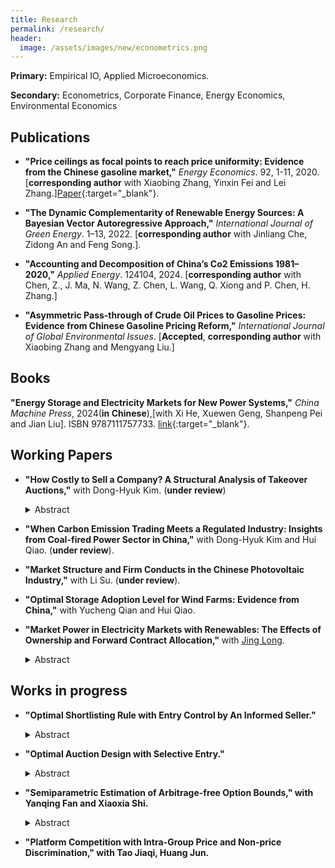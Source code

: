 ```yaml
---
title: Research
permalink: /research/
header:
  image: /assets/images/new/econometrics.png
---
```


**Primary:** Empirical IO, Applied Microeconomics.

**Secondary:** Econometrics, Corporate Finance, Energy Economics, Environmental Economics

## Publications

- **"Price ceilings as focal points to reach price uniformity: Evidence from the Chinese gasoline market,"** <i>Energy Economics</i>. 92, 1-11, 2020. [**corresponding author** with Xiaobing Zhang, Yinxin Fei and Lei Zhang.][Paper](https://doi.org/10.1016/j.eneco.2020.104950){:target="_blank"}.  

- **"The Dynamic Complementarity of Renewable Energy Sources: A Bayesian Vector Autoregressive Approach,"** <i>International Journal of Green Energy</i>. 1–13, 2022. [**corresponding author** with Jinliang Che, Zidong An and Feng Song.]. 

- **"Accounting and Decomposition of China’s Co2 Emissions 1981–2020,"** <i>Applied Energy</i>. 124104, 2024. [**corresponding author** with Chen, Z., J. Ma, N. Wang, Z. Chen, L. Wang, Q. Xiong and P. Chen, H. Zhang.]

- **"Asymmetric Pass-through of Crude Oil Prices to Gasoline Prices: Evidence from Chinese Gasoline Pricing Reform,"** <i>International Journal of Global Environmental Issues</i>. [**Accepted**, **corresponding author** with Xiaobing Zhang and Mengyang Liu.]

## Books
**"Energy Storage and Electricity Markets for New Power Systems,"** <i>China Machine Press</i>, 2024(**in Chinese**),[with Xi He, Xuewen Geng, Shanpeng Pei and Jian Liu]. ISBN 9787111757733. [link](https://baike.baidu.com/item/面向新型电力系统的储能与电力市场/64572646?fr=ge_ala#reference-1){:target="_blank"}.  

## Working Papers

- **"How Costly to Sell a Company? A Structural Analysis of Takeover Auctions,"** with Dong-Hyuk Kim. (**under review**)
  <details>
    <summary>Abstract</summary>

    To explain why sellers in takeover auctions limit bidders entry, we structurally measure economic costs incurred by the seller for inviting an additional bidder. Our auction model allows bidders to discount their synergy values when rivals obtain the target company’s confidential information, which induces the information cost. We identify the model primitives with unobserved heterogeneity, as confidential information is latent. From a sample of U.S. M&As, we find that the unobserved heterogeneity is critical, bidders lower values by 11.9% for each rival, and the information (operation) cost amounts to 1.3% (4.1%) of the equilibrium deal value for a representative target.

  </details>  

-  **"When Carbon Emission Trading Meets a Regulated Industry: Insights from Coal-fired Power Sector in China,"** with Dong-Hyuk Kim and Hui Qiao. (**under review**). 

- **"Market Structure and Firm Conducts in the Chinese Photovoltaic Industry,"** with Li Su. (**under review**). 

- **"Optimal Storage Adoption Level for Wind Farms: Evidence from China,"** with Yucheng Qian and Hui Qiao.

- **"Market Power in Electricity Markets with Renewables: The Effects of Ownership and Forward Contract Allocation,"** with [Jing Long](https://jing042323.github.io/jing-long/). 
  <details>
    <summary>Abstract</summary>

    Motivated by the growth of renewable generation and development of electricity market in China, this study analyzes the impact of renewable penetration on the market outcomes under different market and ownership structure. We construct a two-stage oligopolistic model consisting symmetric strategic suppliers and competitive fringe suppliers who are allowed to make production decisions for each of their generation technology. Based on the theoretical model, we further conduct a series of simulation study to illustrate the theoretical result by exploring different set of model parameter configurations. We find that the amount of price decline could be partially or fully reduced when strategic suppliers a large proportion of renewable generation assets as a result of market power. Using the ownership and capacity information of the “big-five” electricity groups, Our simulation shows that this ownership effect will emerge in the future Chinese electricity market according to China’s renewable policy and targets. Furthermore, the forward contracting stage is pro-competitive or even over-competitive, depending on both the market and ownership structure.
  </details>  

## Works in progress

- **"Optimal Shortlisting Rule with Entry Control by An Informed Seller."**  
  <details>
    <summary>Abstract</summary>

    This study is a theoretical extension of my job market paper of takeover auctions, where indicative bidding and shortlisting is a common practice. I first develop a two-stage auction model with entry control by an informed seller who observes bidders’ initial types (signals). Then I study how the seller, who has information valuable to the bidders, maximizes his expected profit by shortlisting potential bidders into the final-stage auction. The shortlisted bidders are asymmetric in their types (private valuation plus beliefs) because their private beliefs about the other shortlisted bidders rely on their private initial types. Except for takeover auctions, this model also describes many real-world auctions with a qualification stage, such as a real estate sale.
  </details>  

- **"Optimal Auction Design with Selective Entry."**  
  <details>
    <summary>Abstract</summary>

    This paper studies the optimal auction design by a revenue-maximizing seller in a two-stage auction model with selective entry. Following Stegeman (1996) and Lu (2009), I consider the feasible semidirect mechanism with a symmetric threshold-entry. In order to implement the optimal entry threshold, we need to consider a generalized virtual value, which is non-monotone in general. To handle the non-monotonicity of the generalized virtual value, I use the ironing technique described in Myerson (1981) to obtain a monotone (ironed) virtual value. Then we select the optimal mechanism to maximize the (ironed) virtual value.
  </details>   

- **"Semiparametric Estimation of Arbitrage-free Option Bounds," with Yanqing Fan and Xiaoxia Shi.**  
  <details>
    <summary>Abstract</summary>

    In this paper, we develop inference procedures for subsets of parameters defined by both uniform and local conditional moment inequalities. We apply this procedure to infer the Arbitrage-free bounds for the S&P500 options with given strike prices and time-to-maturity from the observed time-series data of S&P500 index and cross-sectional data of S&P500 option (SPX). This procedure is applicable to many empirical asset pricing in incomplete market.
  </details>  

- **"Platform Competition with Intra-Group Price and Non-price Discrimination," with Tao Jiaqi, Huang Jun.**
